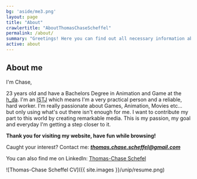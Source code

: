 ```yaml
---
bg: 'aside/me3.png'
layout: page
title: "About"
crawlertitle: "AboutThomasChaseScheffel"
permalink: /about/
summary: "Greetings! Here you can find out all necessary information about me."
active: about
---
```


## **About me**
I'm Chase, 

23 years old and have a Bachelors Degree in Animation and Game at the [h_da](https://www.h-da.de/studium/studienangebot/studiengaenge/architektur-medien-und-design/animation-game-ba/). I'm an [ISTJ](https://www.16personalities.com/istj-personality) which means I'm a very practical person and a reliable, hard worker. I'm really passionate about Games, Animation, Movies etc... but only using what's out there isn't enough for me. I want to contribute my part to this world by creating remarkable media. This is my passion, my goal and everyday I'm getting a step closer to it. 

**Thank you for visiting my website, have fun while browsing!** 

Caught your interest? Contact me: _**thomas.chase.scheffel@gmail.com**_

You can also find me on LinkedIn:
[Thomas-Chase Schefel](https://www.linkedin.com/in/thomas-chase-scheffel-890031174/)

![Thomas-Chase Scheffel CV]({{ site.images }}/unip/resume.png)
